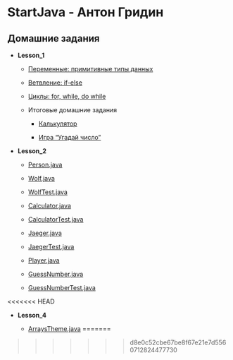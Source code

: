 # StartJava - Антон Гридин
## Домашние задания

+ **Lesson_1**

  + [Переменные: примитивные типы данных](https://github.com/OEMG/StartJava/blob/main/src/com/startjava/lesson_1/base/VariablesTheme.java)

  + [Ветвление: if-else](https://github.com/OEMG/StartJava/blob/main/src/com/startjava/lesson_1/base/IfElseStatementTheme.java) 

  + [Циклы: for, while, do while](https://github.com/OEMG/StartJava/blob/main/src/com/startjava/lesson_1/base/CyclesTheme.java)

  + Итоговые домашние задания

    + [Калькулятор](https://github.com/OEMG/StartJava/blob/main/src/com/startjava/lesson_1/_final/Calculator.java)

    + [Игра “Угадай число”](https://github.com/OEMG/StartJava/blob/main/src/com/startjava/lesson_1/_final/MyFirstGame.java)

+ **Lesson_2**

  + [Person.java](https://github.com/OEMG/StartJava/blob/main/src/com/startjava/lesson_2_3_4/person/Person.java)

  + [Wolf.java](https://github.com/OEMG/StartJava/blob/main/src/com/startjava/lesson_2_3_4/animal/Wolf.java)

  + [WolfTest.java](https://github.com/OEMG/StartJava/blob/main/src/com/startjava/lesson_2_3_4/animal/WolfTest.java)

  + [Calculator.java](https://github.com/OEMG/StartJava/blob/main/src/com/startjava/lesson_2_3_4/calculator/Calculator.java)

  + [CalculatorTest.java](https://github.com/OEMG/StartJava/blob/main/src/com/startjava/lesson_2_3_4/calculator/CalculatorTest.java)

  + [Jaeger.java](https://github.com/OEMG/StartJava/blob/main/src/com/startjava/lesson_2_3_4/robot/Jaeger.java)

  + [JaegerTest.java](https://github.com/OEMG/StartJava/blob/main/src/com/startjava/lesson_2_3_4/robot/JaegerTest.java)

  + [Player.java](https://github.com/OEMG/StartJava/blob/main/src/com/startjava/lesson_2_3_4/guess/Player.java)

  + [GuessNumber.java](https://github.com/OEMG/StartJava/blob/main/src/com/startjava/lesson_2_3_4/guess/GuessNumber.java)

  + [GuessNumberTest.java](https://github.com/OEMG/StartJava/blob/main/src/com/startjava/lesson_2_3_4/guess/GuessNumberTest.java)

<<<<<<< HEAD
+ **Lesson_4**

  + [ArraysTheme.java](https://github.com/OEMG/StartJava/blob/main/src/com/startjava/lesson_2_3_4/array/ArraysTheme.java)
=======
>>>>>>> d8e0c52cbe67be8f67e21e7d5560712824477730
